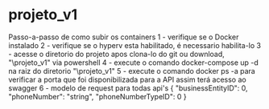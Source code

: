 # projeto_v1
Passo-a-passo de como subir os containers
1 - verifique se o Docker instalado
2 - verifique se o hyperv esta habilitado, é necessario habilita-lo
3 - acesse o diretorio do projeto apos clona-lo do git ou download, "\projeto_v1" via powershell
4 - execute o comando docker-compose up -d na raiz do diretorio "\projeto_v1"
5 - execute o comando docker ps -a  para verificar a porta que foi disponibilizada para a API assim terá acesso ao swagger
6 - modelo de request para todas api's 
{
  "businessEntityID": 0,
  "phoneNumber": "string",
  "phoneNumberTypeID": 0
}
